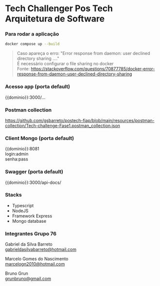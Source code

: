 # Tech Challenger Pos Tech Arquitetura de Software

### Para rodar a aplicação
```sh
docker compose up --build
```

> Caso apareça o erro: "Error response from daemon: user declined directory sharing ...." <br>
> É necessário configurar o file sharing no docker <br>
> Fonte: https://stackoverflow.com/questions/70877785/docker-error-response-from-daemon-user-declined-directory-sharing

### Acesso app (porta default)
{{dominio}}:3000/...

### Postman collection
https://github.com/gsbarreto/postech-fiap/blob/main/resources/postman-collection/Tech-challenge-Fase1.postman_collection.json

### Client Mongo (porta default)
{{dominio}}:8081 <br>
login:admin <br>
senha:pass

### Swagger (porta default)
{{dominio}}:3000/api-docs/

### Stacks
- Typescript
- NodeJS
- Framework Express
- Mongo database

### Integrantes Grupo 76

Gabriel da Silva Barreto<br>
gabrieldasilvabarreto@hotmail.com

Marcelo Gomes do Nascimento <br>
marcelogn2010@hotmail.com

Bruno Grun <br>
grunbruno@gmail.com 

